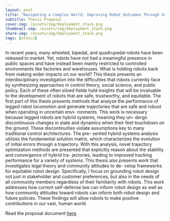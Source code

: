 ```yaml
---
layout: post
title: "Navigating a Complex World: Improving Robot Outcomes Through Social, Regulatory, and Control Theoretic Approaches"
subtitle: Thesis Proposal
cover-img: /assets/img/deployment_stack.png
thumbnail-img: /assets/img/deployment_stack.png
share-img: /assets/img/deployment_stack.png
tags: [ethics]
---
```


In recent years, many wheeled, bipedal, and quadrupedal robots have been released to market.
Yet, robots have not had a meaningful presence in public spaces and have instead been mainly
restricted to controlled environments like factories and warehouses. What is holding robots back
from making wider impacts on our world? This thesis presents an interdisciplinary investigation
into the difficulties that robots currently face by synthesizing approaches in control theory, social
science, and public policy. Each of these often siloed fields hold insights that will be invaluable to
the development of robots that are safe, trustworthy, and equitable.
The first part of this thesis presents methods that analyze the performance of legged robot
locomotion and generate trajectories that are safe and robust when operating in uncertain envi-
ronments. This work is necessary because legged robots are hybrid systems, meaning they un-
dergo discontinuous changes in state and dynamics when their feet touchdown on the ground.
These discontinuities violate assumptions key to many traditional control architectures. The pre-
sented hybrid systems analysis utilizes the fundamental solution matrix, which characterizes the
evolution of initial errors through a trajectory. With this analysis, novel trajectory optimization
methods are presented that explicitly reason about the stability and convergence of hybrid tra-
jectories, leading to improved tracking performance for a variety of systems.
This thesis also presents work that investigates legal theory and community attitudes to de-
velop frameworks for equitable robot design. Specifically, I focus on grounding robot design not
just in stakeholder and customer preferences, but also in the needs of all community members
regardless of their familiarity with robots. This work addresses how current self-defense law can
inform robot design as well as how community attitudes toward robots can inform both robot
design and future policies. These findings will allow robots to make positive contributions in our
vast, human world.

Read the proposal document [here](/assets/pdf/James_Zhu_Thesis_Proposal.pdf).

